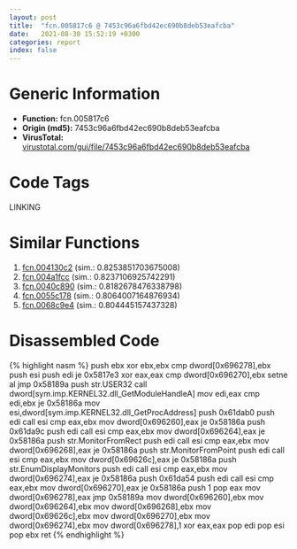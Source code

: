 ```yaml
---
layout: post
title:  "fcn.005817c6 @ 7453c96a6fbd42ec690b8deb53eafcba"
date:   2021-08-30 15:52:19 +0300
categories: report
index: false
---
```


# Generic Information
- **Function:** fcn.005817c6
- **Origin (md5):** 7453c96a6fbd42ec690b8deb53eafcba
- **VirusTotal:** [virustotal.com/gui/file/7453c96a6fbd42ec690b8deb53eafcba][virustotal_ref]

# Code Tags
<span class="tag" id="LINKING">LINKING</span>


# Similar Functions

1. [fcn.004130c2][similar_1_ref] (sim.: 0.8253851703675008)
2. [fcn.004a1fcc][similar_2_ref] (sim.: 0.8237106925742291)
3. [fcn.0040c890][similar_3_ref] (sim.: 0.8182678476338798)
4. [fcn.0055c178][similar_4_ref] (sim.: 0.8064007164876934)
5. [fcn.0068c9e4][similar_5_ref] (sim.: 0.804445157437328)


# Disassembled Code

{% highlight nasm %}
push ebx
xor ebx,ebx
cmp dword[0x696278],ebx
push esi
push edi
je 0x5817e3
xor eax,eax
cmp dword[0x696270],ebx
setne al
jmp 0x58189a
push str.USER32
call dword[sym.imp.KERNEL32.dll_GetModuleHandleA]
mov edi,eax
cmp edi,ebx
je 0x58186a
mov esi,dword[sym.imp.KERNEL32.dll_GetProcAddress]
push 0x61dab0
push edi
call esi
cmp eax,ebx
mov dword[0x696260],eax
je 0x58186a
push 0x61da9c
push edi
call esi
cmp eax,ebx
mov dword[0x696264],eax
je 0x58186a
push str.MonitorFromRect
push edi
call esi
cmp eax,ebx
mov dword[0x696268],eax
je 0x58186a
push str.MonitorFromPoint
push edi
call esi
cmp eax,ebx
mov dword[0x69626c],eax
je 0x58186a
push str.EnumDisplayMonitors
push edi
call esi
cmp eax,ebx
mov dword[0x696274],eax
je 0x58186a
push 0x61da54
push edi
call esi
cmp eax,ebx
mov dword[0x696270],eax
je 0x58186a
push 1
pop eax
mov dword[0x696278],eax
jmp 0x58189a
mov dword[0x696260],ebx
mov dword[0x696264],ebx
mov dword[0x696268],ebx
mov dword[0x69626c],ebx
mov dword[0x696270],ebx
mov dword[0x696274],ebx
mov dword[0x696278],1
xor eax,eax
pop edi
pop esi
pop ebx
ret 
{% endhighlight %}


[similar_1_ref]: /report/fcn.004130c2@7b00dd8f2abf54a73bfb09681334ff78
[similar_2_ref]: /report/fcn.004a1fcc@3e981d1767f44f5fe2446a49ffe52f4e
[similar_3_ref]: /report/fcn.0040c890@fac4f0be03ac37bd8be7ef737cdcee10
[similar_4_ref]: /report/fcn.0055c178@14b20b07906a36e23f2230c8042160f2
[similar_5_ref]: /report/fcn.0068c9e4@a7ad2b9ff9dd0856a336f22412be639d
[virustotal_ref]: https://www.virustotal.com/gui/file/7453c96a6fbd42ec690b8deb53eafcba